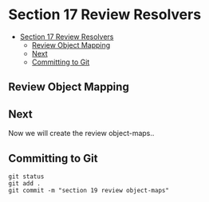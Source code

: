 # Section 17 Review Resolvers

<!-- TOC -->

- [Section 17 Review Resolvers](#section-17-review-resolvers)
  - [Review Object Mapping](#review-object-mapping)
  - [Next](#next)
  - [Committing to Git](#committing-to-git)

<!-- /TOC -->

## Review Object Mapping



## Next

Now we will create the review object-maps..

## Committing to Git

```
git status
git add .
git commit -m "section 19 review object-maps"
```